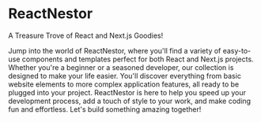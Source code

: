 # ReactNestor
A Treasure Trove of React and Next.js Goodies!

Jump into the world of ReactNestor, where you'll find a variety of easy-to-use components and templates perfect for both React and Next.js projects. Whether you're a beginner or a seasoned developer, our collection is designed to make your life easier. You'll discover everything from basic website elements to more complex application features, all ready to be plugged into your project. ReactNestor is here to help you speed up your development process, add a touch of style to your work, and make coding fun and effortless. Let's build something amazing together!
